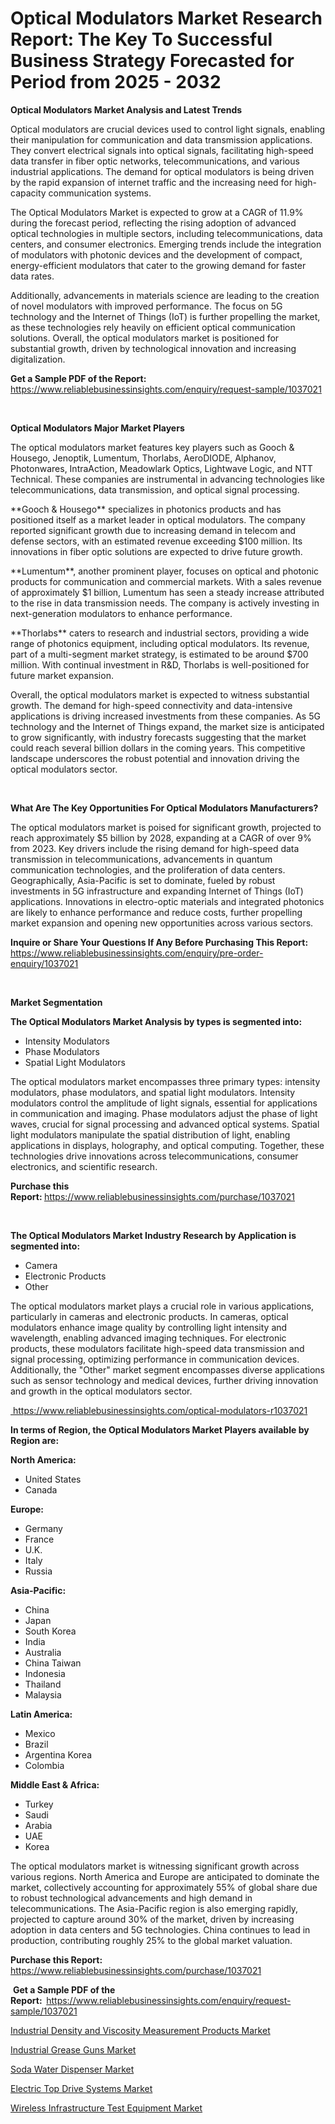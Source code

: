 <p><h1>Optical Modulators Market Research Report: The Key To Successful Business Strategy Forecasted for Period from 2025 - 2032</h1></p><p><strong>Optical Modulators Market Analysis and Latest Trends</strong></p>
<p><p>Optical modulators are crucial devices used to control light signals, enabling their manipulation for communication and data transmission applications. They convert electrical signals into optical signals, facilitating high-speed data transfer in fiber optic networks, telecommunications, and various industrial applications. The demand for optical modulators is being driven by the rapid expansion of internet traffic and the increasing need for high-capacity communication systems.</p><p>The Optical Modulators Market is expected to grow at a CAGR of 11.9% during the forecast period, reflecting the rising adoption of advanced optical technologies in multiple sectors, including telecommunications, data centers, and consumer electronics. Emerging trends include the integration of modulators with photonic devices and the development of compact, energy-efficient modulators that cater to the growing demand for faster data rates.</p><p>Additionally, advancements in materials science are leading to the creation of novel modulators with improved performance. The focus on 5G technology and the Internet of Things (IoT) is further propelling the market, as these technologies rely heavily on efficient optical communication solutions. Overall, the optical modulators market is positioned for substantial growth, driven by technological innovation and increasing digitalization.</p></p>
<p><strong>Get a Sample PDF of the Report:&nbsp;</strong> <a href="https://www.reliablebusinessinsights.com/enquiry/request-sample/1037021?utm_campaign=100&utm_medium=2&utm_source=Github&utm_content=ia&utm_term=16022025&utm_id=optical-modulators">https://www.reliablebusinessinsights.com/enquiry/request-sample/1037021</a></p>
<p>&nbsp;</p>
<p><strong>Optical Modulators Major Market Players</strong></p>
<p><p>The optical modulators market features key players such as Gooch & Housego, Jenoptik, Lumentum, Thorlabs, AeroDIODE, Alphanov, Photonwares, IntraAction, Meadowlark Optics, Lightwave Logic, and NTT Technical. These companies are instrumental in advancing technologies like telecommunications, data transmission, and optical signal processing.</p><p>**Gooch & Housego** specializes in photonics products and has positioned itself as a market leader in optical modulators. The company reported significant growth due to increasing demand in telecom and defense sectors, with an estimated revenue exceeding $100 million. Its innovations in fiber optic solutions are expected to drive future growth.</p><p>**Lumentum**, another prominent player, focuses on optical and photonic products for communication and commercial markets. With a sales revenue of approximately $1 billion, Lumentum has seen a steady increase attributed to the rise in data transmission needs. The company is actively investing in next-generation modulators to enhance performance.</p><p>**Thorlabs** caters to research and industrial sectors, providing a wide range of photonics equipment, including optical modulators. Its revenue, part of a multi-segment market strategy, is estimated to be around $700 million. With continual investment in R&D, Thorlabs is well-positioned for future market expansion.</p><p>Overall, the optical modulators market is expected to witness substantial growth. The demand for high-speed connectivity and data-intensive applications is driving increased investments from these companies. As 5G technology and the Internet of Things expand, the market size is anticipated to grow significantly, with industry forecasts suggesting that the market could reach several billion dollars in the coming years. This competitive landscape underscores the robust potential and innovation driving the optical modulators sector.</p></p>
<p>&nbsp;</p>
<p><strong>What Are The Key Opportunities For Optical Modulators Manufacturers?</strong></p>
<p><p>The optical modulators market is poised for significant growth, projected to reach approximately $5 billion by 2028, expanding at a CAGR of over 9% from 2023. Key drivers include the rising demand for high-speed data transmission in telecommunications, advancements in quantum communication technologies, and the proliferation of data centers. Geographically, Asia-Pacific is set to dominate, fueled by robust investments in 5G infrastructure and expanding Internet of Things (IoT) applications. Innovations in electro-optic materials and integrated photonics are likely to enhance performance and reduce costs, further propelling market expansion and opening new opportunities across various sectors.</p></p>
<p><strong>Inquire or Share Your Questions If Any Before Purchasing This Report:</strong> <a href="https://www.reliablebusinessinsights.com/enquiry/pre-order-enquiry/1037021?utm_campaign=100&utm_medium=2&utm_source=Github&utm_content=ia&utm_term=16022025&utm_id=optical-modulators">https://www.reliablebusinessinsights.com/enquiry/pre-order-enquiry/1037021</a></p>
<p>&nbsp;</p>
<p><strong>Market Segmentation</strong></p>
<p><strong>The Optical Modulators Market Analysis by types is segmented into:</strong></p>
<p><ul><li>Intensity Modulators</li><li>Phase Modulators</li><li>Spatial Light Modulators</li></ul></p>
<p><p>The optical modulators market encompasses three primary types: intensity modulators, phase modulators, and spatial light modulators. Intensity modulators control the amplitude of light signals, essential for applications in communication and imaging. Phase modulators adjust the phase of light waves, crucial for signal processing and advanced optical systems. Spatial light modulators manipulate the spatial distribution of light, enabling applications in displays, holography, and optical computing. Together, these technologies drive innovations across telecommunications, consumer electronics, and scientific research.</p></p>
<p><strong>Purchase this Report:&nbsp;</strong><a href="https://www.reliablebusinessinsights.com/purchase/1037021?utm_campaign=100&utm_medium=2&utm_source=Github&utm_content=ia&utm_term=16022025&utm_id=optical-modulators">https://www.reliablebusinessinsights.com/purchase/1037021</a></p>
<p>&nbsp;</p>
<p><strong>The Optical Modulators Market Industry Research by Application is segmented into:</strong></p>
<p><ul><li>Camera</li><li>Electronic Products</li><li>Other</li></ul></p>
<p><p>The optical modulators market plays a crucial role in various applications, particularly in cameras and electronic products. In cameras, optical modulators enhance image quality by controlling light intensity and wavelength, enabling advanced imaging techniques. For electronic products, these modulators facilitate high-speed data transmission and signal processing, optimizing performance in communication devices. Additionally, the "Other" market segment encompasses diverse applications such as sensor technology and medical devices, further driving innovation and growth in the optical modulators sector.</p></p>
<p><a href="https://www.reliablebusinessinsights.com/optical-modulators-r1037021?utm_campaign=100&utm_medium=2&utm_source=Github&utm_content=ia&utm_term=16022025&utm_id=optical-modulators">&nbsp;https://www.reliablebusinessinsights.com/optical-modulators-r1037021</a></p>
<p><strong>In terms of Region, the Optical Modulators Market Players available by Region are:</strong></p>
<p>
    <p> <strong> North America: </strong>
        <ul>
            <li>United States</li>
            <li>Canada</li>
        </ul>
        </p> 
    <p> <strong> Europe: </strong>
        <ul>
            <li>Germany</li>
            <li>France</li>
            <li>U.K.</li>
            <li>Italy</li>
            <li>Russia</li>
        </ul>
        </p> 
    <p> <strong> Asia-Pacific: </strong>
        <ul>
            <li>China</li>
            <li>Japan</li>
            <li>South Korea</li>
            <li>India</li>
            <li>Australia</li>
            <li>China Taiwan</li>
            <li>Indonesia</li>
            <li>Thailand</li>
            <li>Malaysia</li>
        </ul>
        </p> 
    <p> <strong> Latin America: </strong>
        <ul>
            <li>Mexico</li>
            <li>Brazil</li>
            <li>Argentina Korea</li>
            <li>Colombia</li>
        </ul>
        </p> 
    <p> <strong> Middle East & Africa: </strong>
        <ul>
            <li>Turkey</li>
            <li>Saudi</li>
            <li>Arabia</li>
            <li>UAE</li>
            <li>Korea</li>
        </ul>
    </p>
    </p>
<p><p>The optical modulators market is witnessing significant growth across various regions. North America and Europe are anticipated to dominate the market, collectively accounting for approximately 55% of global share due to robust technological advancements and high demand in telecommunications. The Asia-Pacific region is also emerging rapidly, projected to capture around 30% of the market, driven by increasing adoption in data centers and 5G technologies. China continues to lead in production, contributing roughly 25% to the global market valuation.</p></p>
<p><strong>Purchase this Report: </strong><a href="https://www.reliablebusinessinsights.com/purchase/1037021?utm_campaign=100&utm_medium=2&utm_source=Github&utm_content=ia&utm_term=16022025&utm_id=optical-modulators">https://www.reliablebusinessinsights.com/purchase/1037021</a></p>
<p>&nbsp;<strong>Get a Sample PDF of the Report:&nbsp;&nbsp;</strong><a href="https://www.reliablebusinessinsights.com/enquiry/request-sample/1037021?utm_campaign=100&utm_medium=2&utm_source=Github&utm_content=ia&utm_term=16022025&utm_id=optical-modulators">https://www.reliablebusinessinsights.com/enquiry/request-sample/1037021</a></p>
<p><strong></strong></p>
<p><p><a href="https://github.com/kaloyhboosh/Market-Research-Report-List-1/blob/main/industrial-density-and-viscosity-measurement-products-market.md?utm_campaign=100&utm_medium=2&utm_source=Github&utm_content=ia&utm_term=16022025&utm_id=optical-modulators">Industrial Density and Viscosity Measurement Products Market</a></p><p><a href="https://github.com/stickkinkel/Market-Research-Report-List-1/blob/main/industrial-grease-guns-market.md?utm_campaign=100&utm_medium=2&utm_source=Github&utm_content=ia&utm_term=16022025&utm_id=optical-modulators">Industrial Grease Guns Market</a></p><p><a href="https://github.com/xalatieusope/Market-Research-Report-List-1/blob/main/soda-water-dispenser-market.md?utm_campaign=100&utm_medium=2&utm_source=Github&utm_content=ia&utm_term=16022025&utm_id=optical-modulators">Soda Water Dispenser Market</a></p><p><a href="https://github.com/mqhayigurbaj/Market-Research-Report-List-1/blob/main/electric-top-drive-systems-market.md?utm_campaign=100&utm_medium=2&utm_source=Github&utm_content=ia&utm_term=16022025&utm_id=optical-modulators">Electric Top Drive Systems Market</a></p><p><a href="https://github.com/lefiobakali/Market-Research-Report-List-1/blob/main/wireless-infrastructure-test-equipment-market.md?utm_campaign=100&utm_medium=2&utm_source=Github&utm_content=ia&utm_term=16022025&utm_id=optical-modulators">Wireless Infrastructure Test Equipment Market</a></p></p>